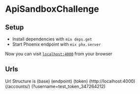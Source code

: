 # ApiSandboxChallenge

## Setup
  * Install dependencies with `mix deps.get`
  * Start Phoenix endpoint with `mix phx.server`

Now you can visit [`localhost:4000`](http://localhost:4000/accounts/?username=test_token_347264212) from your browser

## Urls

Url Structure is (base) (endpoint) (token)
(http://localhost:4000) (/accounts/) (?username=test_token_347264212)


